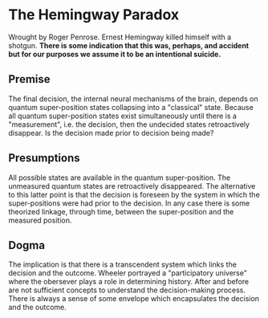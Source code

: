 # The Hemingway Paradox

Wrought by Roger Penrose.
Ernest Hemingway killed himself with a shotgun.
__There is some indication that this was, perhaps, and accident but for our purposes we assume it to be an intentional suicide.__


## Premise

The final decision, the internal neural mechanisms of the brain, depends on quantum super-position states collapsing into a "classical" state.
Because all quantum super-position states exist simultaneously until there is a "measurement", i.e. the decision, then the undecided states retroactively disappear.
Is the decision made prior to decision being made?


## Presumptions

All possible states are available in the quantum super-position.
The unmeasured quantum states are retroactively disappeared.
The alternative to this latter point is that the decision is foreseen by the system in which the super-positions were had prior to the decision.
In any case there is some theorized linkage, through time, between the super-position and the measured position.


## Dogma

The implication is that there is a transcendent system which links the decision and the outcome.
Wheeler portrayed a "participatory universe" where the obersever plays a role in determining history.
After and before are not sufficient concepts to understand the decision-making process.
There is always a sense of some envelope which encapsulates the decision and the outcome.
